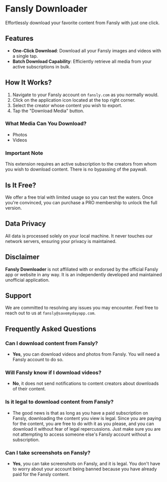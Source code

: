 # Fansly Downloader

Effortlessly download your favorite content from Fansly with just one click.

## Features

- **One-Click Download**: Download all your Fansly images and videos with a single tap.
- **Batch Download Capability**: Efficiently retrieve all media from your active subscriptions in bulk.

## How It Works?

1. Navigate to your Fansly account on `fansly.com` as you normally would.
2. Click on the application icon located at the top right corner.
3. Select the creator whose content you wish to export.
4. Tap the "Download Media" button.

### What Media Can You Download?

- Photos
- Videos

### Important Note

This extension requires an active subscription to the creators from whom you wish to download content. There is no bypassing of the paywall.

## Is It Free?

We offer a free trial with limited usage so you can test the waters. Once you're convinced, you can purchase a PRO membership to unlock the full version.

## Data Privacy

All data is processed solely on your local machine. It never touches our network servers, ensuring your privacy is maintained.

## Disclaimer

**Fansly Downloader** is not affiliated with or endorsed by the official Fansly app or website in any way. It is an independently developed and maintained unofficial application.

## Support

We are committed to resolving any issues you may encounter. Feel free to reach out to us at `fansly@savemydayapp.com`.

## Frequently Asked Questions

### Can I download content from Fansly?

- **Yes**, you can download videos and photos from Fansly. You will need a Fansly account to do so.

### Will Fansly know if I download videos?

- **No**, it does not send notifications to content creators about downloads of their content.

### Is it legal to download content from Fansly?

- The good news is that as long as you have a paid subscription on Fansly, downloading the content you view is legal. Since you are paying for the content, you are free to do with it as you please, and you can download it without fear of legal repercussions. Just make sure you are not attempting to access someone else's Fansly account without a subscription.

### Can I take screenshots on Fansly?

- **Yes**, you can take screenshots on Fansly, and it is legal. You don't have to worry about your account being banned because you have already paid for the Fansly content.
